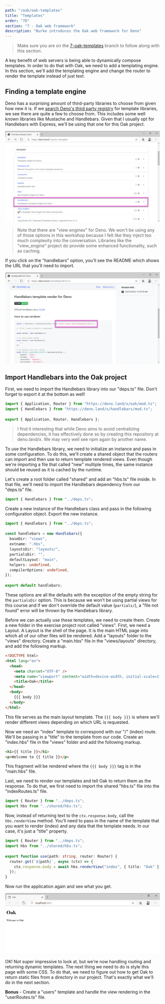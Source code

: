 ```yaml
---
path: "/oak/oak-templates"
title: "Templates"
order: "7D"
section: "7 - Oak web framework"
description: "Burke introduces the Oak web framework for Deno"
---
```


> Make sure you are on the [7-oak-templates](https://github.com/burkeholland/deno-exercises/tree/7-oak-templates) branch to follow along with this section.

A key benefit of web servers is being able to dynamically compose templates. In order to do that with Oak, we need to add a templating engine. In this section, we'll add the templating engine and change the router to render the template instead of just text.

## Finding a template engine

Deno has a surprising amount of third-party libraries to choose from given how new it is. If we [search Deno's third party registry](https://deno.land/x?query=template) for template libraries, we see there are quite a few to choose from. This includes some well known libraries like Mustache and Handlebars. Given that I usually opt for Handlebars with Express, we'll be using that one for this Oak project.

![](../images/deno-templates.jpg)

> Note that there are "view engines" for Deno. We won't be using any of those options in this workshop because I felt like they inject too much complexity into the conversation. Libraries like the "view_engine" project do provide some enhanced functionality, such as caching.

If you click on the "handlebars" option, you'll see the README which shows the URL that you'll need to import.

![](../images/handlebars-readme.jpg)

## Import Handlebars into the Oak project

First, we need to import the Handlebars library into our "deps.ts" file. Don't forget to export it at the bottom as well!

```typescript
import { Application, Router } from "https://deno.land/x/oak/mod.ts";
import { Handlebars } from "https://deno.land/x/handlebars/mod.ts";

export { Application, Router, Handlebars };
```

> I find it interesting that while Deno aims to avoid centralizing dependencies, it has effectively done so by creating this repository at deno.land/x. We may very well see npm again by another name.

To use the Handlebars library, we need to initialize an instance and pass in some configuration. To do this, we'll create a shared object that the routers can import and then use to return template rendered views. Even though we're importing a file that called "new" multiple times, the same instance should be reused as it is cached by the runtime.

Let's create a root folder called "shared" and add an "hbs.ts" file inside. In that file, we'll need to import the Handlebars dependency from our "deps.ts" file.

```typescript
import { Handlebars } from "../deps.ts";
```

Create a new instance of the Handlebars class and pass in the following configuration object. Export the new instance.

```typescript
import { Handlebars } from "../deps.ts";

const handlebars = new Handlebars({
  baseDir: "views",
  extname: ".hbs",
  layoutsDir: "layouts/",
  partialsDir: "",
  defaultLayout: "main",
  helpers: undefined,
  compilerOptions: undefined,
});

export default handlebars;
```

These options are all the defaults with the exception of the empty string for the `partialsDir` option. This is because we won't be using partial views for this course and if we don't override the default value (`partials/`), a "file not found" error will be thrown by the Handlebars library.

Before we can actually use these templates, we need to create them. Create a new folder in the exercise project root called "views". First, we need a Layout. A Layout is the shell of the page. It is the main HTML page into which all of our other files will be rendered. Add a "layouts" folder to the "views" directory. Create a "main.hbs" file in the "views/layouts" directory, and add the following markup.

```html
<!DOCTYPE html>
<html lang="en">
  <head>
    <meta charset="UTF-8" />
    <meta name="viewport" content="width=device-width, initial-scale=1.0" />
    <title>Oak</title>
  </head>
  <body>
    {{{ body }}}
  </body>
</html>
```

This file serves as the main layout template. The `{{{ body }}}` is where we'll render different views depending on which URL is requested.

Now we need an "index" template to correspond with our "/" (index) route. We'll be passing in a "title" to the template from our code. Create an "index.hbs" file in the "views" folder and add the following markup.

```html
<h1>{{ title }}</h1>
<p>Welcome to {{ title }}</p>
```

This fragment will be rendered where the `{{{ body }}}` tag is in the "main.hbs" file.

Last, we need to render our templates and tell Oak to return them as the response. To do that, we first need to import the shared "hbs.ts" file into the "indexRoutes.ts" file.

```typescript
import { Router } from "../deps.ts";
import hbs from "../shared/hbs.ts";
```

Now, instead of returning text to the `ctx.response.body`, call the `hbs.renderView` method. You'll need to pass in the name of the template that you want to render (index) and any data that the template needs. In our case, it's just a "title" property.

```typescript
import { Router } from "../deps.ts";
import hbs from "../shared/hbs.ts";

export function use(path: string, router: Router) {
  router.get(`${path}`, async (ctx) => {
    ctx.response.body = await hbs.renderView("index", { title: "Oak" });
  });
}
```

Now run the application again and see what you get.

![application running returning template](../images/app-with-templates.jpg)

OK! Not super impressive to look at, but we're now handling routing and returning dynamic templates. The next thing we need to do is style this page with some CSS. To do that, we need to figure out how to get Oak to return static files from a directory in our project. That's exactly what we'll do in the next section.

**Bonus** - Create a "users" template and handle the view rendering in the "userRoutes.ts" file.
